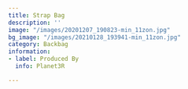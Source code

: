 ```yaml
---
title: Strap Bag
description: ''
image: "/images/20201207_190823-min_11zon.jpg"
bg_image: "/images/20210128_193941-min_11zon.jpg"
category: Backbag
information:
- label: Produced By
  info: Planet3R

---
```



